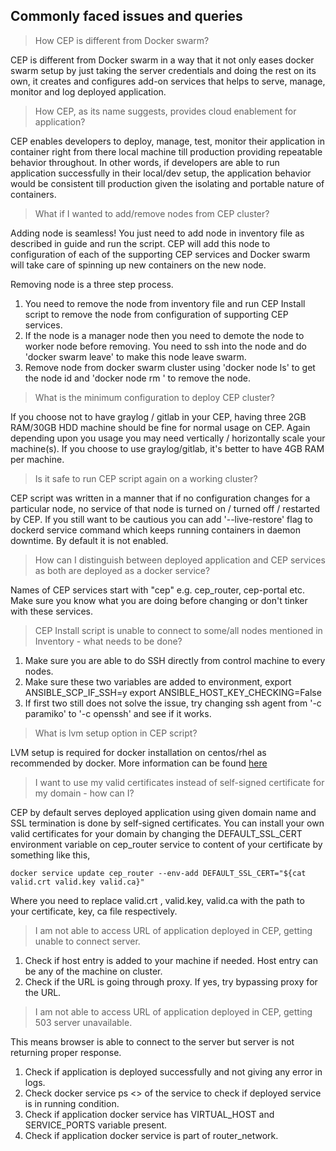 ## Commonly faced issues and queries

> How CEP is different from Docker swarm?

CEP is different from Docker swarm in a way that it not only eases docker swarm setup by just taking the server credentials and doing the rest on its own, it creates and configures add-on services that helps to serve, manage, monitor and log deployed application.

> How CEP, as its name suggests, provides cloud enablement for application?

CEP enables developers to deploy, manage, test, monitor their application in container right from there local machine till production providing repeatable behavior throughout. In other words, if developers are able to run application successfully in their local/dev setup, the application behavior would be consistent till production given the isolating and portable nature of containers.

> What if I wanted to add/remove nodes from CEP cluster?

Adding node is seamless! You just need to add node in inventory file as described in guide and run the script. CEP will add this node to configuration of each of the supporting CEP services and Docker swarm will take care of spinning up new containers on the new node.

Removing node is a three step process. 
1. You need to remove the node from inventory file and run CEP Install script to remove the node from configuration of supporting CEP services.
2. If the node is a manager node then you need to demote the node to worker node before removing. You need to ssh into the node and do 'docker swarm leave' to make this node leave swarm.
3. Remove node from docker swarm cluster using 'docker node ls' to get the node id and 'docker node rm <node id>' to remove the node.

> What is the minimum configuration to deploy CEP cluster? 

If you choose not to have graylog / gitlab in your CEP, having three 2GB RAM/30GB HDD machine should be fine for normal usage on CEP. Again depending upon you usage you may need vertically / horizontally scale your machine(s). 
If you choose to use graylog/gitlab, it's better to have 4GB RAM per machine.

> Is it safe to run CEP script again on a working cluster?

CEP script was written in a manner that if no configuration changes for a particular node, no service of that node is turned on / turned off / restarted by CEP. If you still want to be cautious you can add '--live-restore' flag to dockerd service command which keeps running containers in daemon downtime. By default it is not enabled.

> How can I distinguish between deployed application and CEP services as both are deployed as a docker service?

Names of CEP services start with "cep" e.g. cep_router, cep-portal etc. Make sure you know what you are doing before changing or don't tinker with these services.

> CEP Install script is unable to connect to some/all nodes mentioned in Inventory - what needs to be done?

1. Make sure you are able to do SSH directly from control machine to every nodes.
2. Make sure these two variables are added to environment,
	export ANSIBLE_SCP_IF_SSH=y 
	export ANSIBLE_HOST_KEY_CHECKING=False 
3. If first two still does not solve the issue, try changing ssh agent from '-c paramiko' to '-c openssh' and see if it works.

> What is lvm setup option in CEP script? 

LVM setup is required for docker installation on centos/rhel as recommended by docker. More information can be found [here](./docs/docker_storage.md)

> I want to use my valid certificates instead of self-signed certificate for my domain - how can I?

CEP by default serves deployed application using given domain name and SSL termination is done by self-signed certificates. You can install your own valid certificates for your domain by changing the DEFAULT_SSL_CERT environment variable on cep_router service to content of your certificate by something like this,

`docker service update cep_router --env-add DEFAULT_SSL_CERT="${cat valid.crt valid.key valid.ca}"`

Where you need to replace valid.crt , valid.key, valid.ca with the path to your certificate, key, ca file respectively.

> I am not able to access URL of application deployed in CEP, getting unable to connect server.

1. Check if host entry is added to your machine if needed. Host entry can be any of the machine on cluster.
2. Check if the URL is going through proxy. If yes, try bypassing proxy for the URL.

> I am not able to access URL of application deployed in CEP, getting 503 server unavailable.

This means browser is able to connect to the server but server is not returning proper response.

1. Check if application is deployed successfully and not giving any error in logs.
2. Check docker service ps <<application name>> of the service to check if deployed service is in running condition.
3. Check if application docker service has VIRTUAL_HOST and SERVICE_PORTS variable present.
4. Check if application docker service is part of router_network.